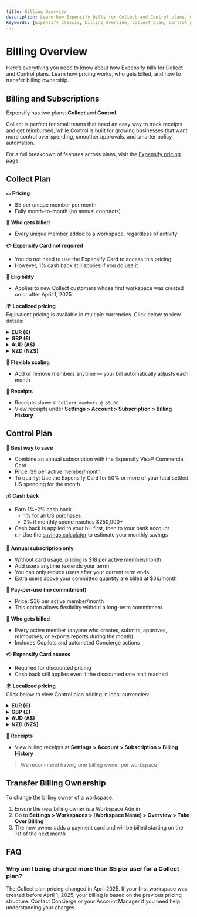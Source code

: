 ```yaml
---
title: Billing Overview
description: Learn how Expensify bills for Collect and Control plans, with pricing details, billing ownership, and localized currency breakdowns.
keywords: [Expensify Classic, billing overview, Collect plan, Control plan, subscription pricing, localized pricing, billing owner]
---
```


<div id="expensify-classic" markdown="1">

# Billing Overview

Here’s everything you need to know about how Expensify bills for Collect and Control plans. Learn how pricing works, who gets billed, and how to transfer billing ownership.

## Billing and Subscriptions

Expensify has two plans: **Collect** and **Control**.

Collect is perfect for small teams that need an easy way to track receipts and get reimbursed, while Control is built for growing businesses that want more control over spending, smoother approvals, and smarter policy automation.

For a full breakdown of features across plans, visit the [Expensify pricing page](https://www.expensify.com/pricing).

## Collect Plan

💵 **Pricing**  
- $5 per unique member per month  
- Fully month-to-month (no annual contracts)

👤 **Who gets billed**  
- Every unique member added to a workspace, regardless of activity

💳 **Expensify Card not required**  
- You do not need to use the Expensify Card to access this pricing  
- However, 1% cash back still applies if you do use it

📅 **Eligibility**  
- Applies to new Collect customers whose first workspace was created on or after April 1, 2025

🌍 **Localized pricing**  
Equivalent pricing is available in multiple currencies. Click below to view details:

<details>
<summary><strong>EUR (€)</strong></summary>

- Collect plan: €5/month per unique member  

</details>

<details>
<summary><strong>GBP (£)</strong></summary>

- Collect plan: £5/month per unique member  

</details>

<details>
<summary><strong>AUD (A$)</strong></summary>

- Collect plan: A$8/month per unique member  

</details>

<details>
<summary><strong>NZD (NZ$)</strong></summary>

- Collect plan: NZ$9/month per unique member  

</details>

🔄 **Flexible scaling**  
- Add or remove members anytime — your bill automatically adjusts each month

🧾 **Receipts**  
- Receipts show: `X Collect members @ $5.00`  
- View receipts under **Settings > Account > Subscription > Billing History**

## Control Plan

💸 **Best way to save**  
- Combine an annual subscription with the Expensify Visa® Commercial Card  
- Price: $9 per active member/month  
- To qualify: Use the Expensify Card for 50% or more of your total settled US spending for the month

💰 **Cash back**  
- Earn 1%–2% cash back  
  - 1% for all US purchases  
  - 2% if monthly spend reaches $250,000+  
- Cash back is applied to your bill first, then to your bank account  
👉 Use the [savings calculator](https://use.expensify.com/savings-calculator) to estimate your monthly savings

📅 **Annual subscription only**  
- Without card usage, pricing is $18 per active member/month  
- Add users anytime (extends your term)  
- You can only reduce users after your current term ends  
- Extra users above your committed quantity are billed at $36/month

🔁 **Pay-per-use (no commitment)**  
- Price: $36 per active member/month  
- This option allows flexibility without a long-term commitment

👤 **Who gets billed**  
- Every active member (anyone who creates, submits, approves, reimburses, or exports reports during the month)  
- Includes Copilots and automated Concierge actions

💳 **Expensify Card access**  
- Required for discounted pricing  
- Cash back still applies even if the discounted rate isn’t reached

🌍 **Localized pricing**  
Click below to view Control plan pricing in local currencies:

<details>
<summary><strong>EUR (€)</strong></summary>

- Control plan: €16/month per active member  

</details>

<details>
<summary><strong>GBP (£)</strong></summary>

- Control plan: £14/month per active member  

</details>

<details>
<summary><strong>AUD (A$)</strong></summary>

- Control plan: A$30/month per active member  

</details>

<details>
<summary><strong>NZD (NZ$)</strong></summary>

- Control plan: NZ$32/month per active member  

</details>

🧾 **Receipts**  
- View billing receipts at **Settings > Account > Subscription > Billing History**

> We recommend having one billing owner per workspace

## Transfer Billing Ownership

To change the billing owner of a workspace:

1. Ensure the new billing owner is a Workspace Admin  
2. Go to **Settings > Workspaces > [Workspace Name] > Overview > Take Over Billing**  
3. The new owner adds a payment card and will be billed starting on the 1st of the next month

## FAQ

### Why am I being charged more than $5 per user for a Collect plan?

The Collect plan pricing changed in April 2025. If your first workspace was created before April 1, 2025, your billing is based on the previous pricing structure. Contact Concierge or your Account Manager if you need help understanding your charges.

</div>
